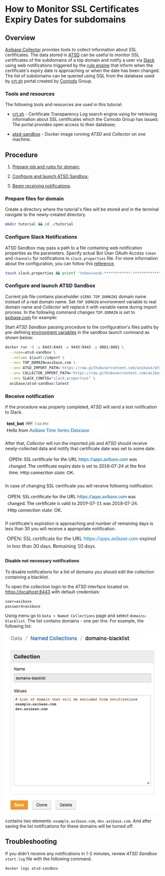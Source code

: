# How to Monitor SSL Certificates Expiry Dates for subdomains

## Overview

[Axibase Collector](https://github.com/axibase/axibase-collector/#overview) provides tools to collect information about SSL certificates. The data stored in [ATSD](https://github.com/axibase/atsd) can be useful to monitor SSL certificates of the subdomains of a top domain and notify a user via [Slack](https://slack.com/) using web notifications triggered by the [rule engine](https://github.com/axibase/atsd/tree/master/rule-engine#overview) that inform when the certificate's expiry date is approaching or when the date has been changed. The list of subdomains can be queried using SQL from the database used by [crt.sh](https://crt.sh) portal created by [Comodo](https://www.comodo.com) Group.

### Tools and resources

The following tools and resources are used in this tutorial:

- [crt.sh](https://crt.sh) - Certificate Transparency Log search engine using for retrieving information about SSL certificates which the Comodo Group has issued. The portal provides open access to their database;

- [atsd-sandbox](https://github.com/axibase/dockers/tree/atsd-sandbox#overview) - Docker image running *ATSD* and *Collector* on one machine.

## Procedure

1. [Prepare job and rules for domain](#prepare-files-for-domain);

2. [Configure and launch ATSD Sandbox](#configure-and-launch-atsd-sandbox);

3. [Begin receiving notifications](#receive-notification).

### Prepare files for domain

Create a directory where the tutorial's files will be stored and in the terminal navigate to the newly-created directory.

```bash
mkdir tutorial && cd ./tutorial
```


### Configure Slack Notifications

ATSD Sandbox may pass a path to a file containing web notification properties as the parameters.
Specify actual Bot User OAuth Access `token` and `channels` for notifications in `slack.properties` file. For more information about the configuration, you can follow this [reference](https://github.com/axibase/dockers/tree/atsd-sandbox#web-notifications-configuration). 

```bash
touch slack.properties && printf "token=xoxb-************-************************\nchannels=general\n" > slack.properties
```

### Configure and launch ATSD Sandbox

Current job file contains placeholder `${ENV.TOP_DOMAIN}` domain name instead of a real domain name. Set `TOP_DOMAIN` environment variable to real domain name and *Collector* will replace it with variable name during import process. In the following command changes `TOP.DOMAIN` is set to [axibase.com](https://axibase.com) for example:

Start *ATSD Sandbox* passing procedure to the configuration's files paths by pre-defining [environment variables](https://github.com/axibase/dockers/tree/atsd-sandbox#container-parameters) in the sandbox launch command as shown below:

```bash
docker run -d -p 8443:8443 -p 9443:9443 -p 8081:8081 \
  --name=atsd-sandbox \
  --volume $(pwd):/import \
  --env TOP_DOMAIN=axibase.com \
  --env ATSD_IMPORT_PATH='https://raw.githubusercontent.com/axibase/atsd-use-cases/dev-howto-monitor-ssl-for-domains/how-to/atsd-sandbox/monitor-ssl-expiry-dates/resources/ssl-certificates-files.tar.gz' \
  --env COLLECTOR_IMPORT_PATH='https://raw.githubusercontent.com/axibase/atsd-use-cases/dev-howto-monitor-ssl-for-domains/how-to/atsd-sandbox/monitor-ssl-expiry-dates/resources/job_http_subdomains-ssl-certificates.xml' \
  --env SLACK_CONFIG="slack.properties" \
  axibase/atsd-sandbox:latest
```

### Receive notification

If the procedure was properly completed, ATSD will send a test notification to Slack.

![Test ATSD Notification](images/test-notification.png)

After that, *Collector* will run the imported job and *ATSD* should receive newly-collected data and notify that certificate date was set to some date.

 ![Certificate's expiry date set](images/expiry-date-set.png)

In case of changing SSL certificate you will receive following notification:

![Certificate's expiry date set](images/expiry-date-changed.png)

If certificate's expiration is approaching and number of remaining days is less than 30 you will receive a appropriate notification.

![Expiration rule](images/expiration-approaching.png)

#### Disable not necessary notifications

To disable notifications for a list of domains you should edit the collection containing a blacklist.

To open the collection login to the *ATSD* interface located on [https://localhost:8443]() with default credentials:
```properties
user=axibase
password=axibase
```

Using menu go to `Data > Named Collections` page and select `domains-blacklist`. The list contains domains - one per line. For example, the following list:

![Collection](images/domain-blacklist-collection.png)

contains two elements: `example.axibase.com`, `dev.axibase.com`. And after saving the list notifications for these domains will be turned off.

## Troubleshooting

If you didn't receive any notifications in 1-2 minutes, review *ATSD Sandbox* `start.log` file with the following command.

```bash
docker logs atsd-sandbox
```
